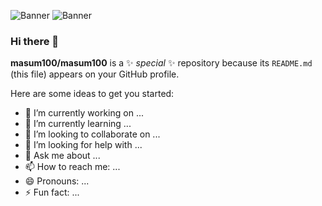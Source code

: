 ![Banner](/assets/bg.png)
![Banner](/assets/banner.gif)

<p align="center">
  <!-- <img src="https://i.imgur.com/mZ3k4LK.gif" width=655 height=517 alt="" />  -->


### Hi there 👋


**masum100/masum100** is a ✨ _special_ ✨ repository because its `README.md` (this file) appears on your GitHub profile.

Here are some ideas to get you started:

- 🔭 I’m currently working on ...
- 🌱 I’m currently learning ...
- 👯 I’m looking to collaborate on ...
- 🤔 I’m looking for help with ...
- 💬 Ask me about ...
- 📫 How to reach me: ...
- 😄 Pronouns: ...
- ⚡ Fun fact: ...

